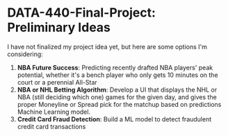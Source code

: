 # DATA-440-Final-Project: Preliminary Ideas

I have not finalized my project idea yet, but here are some options I'm considering:

  1. **NBA Future Success**: Predicting recently drafted NBA players' peak potential, whether it's a bench player who only gets 10 minutes on the court or a perennial All-Star
  2. **NBA or NHL Betting Algorithm**: Develop a UI that displays the NHL or NBA (still deciding which one) games for the given day, and gives the proper Moneyline or Spread pick for the matchup                                    based on predictions Machine Learning model.
  3. **Credit Card Fraud Detection**: Build a ML model to detect fraudulent credit card transactions

